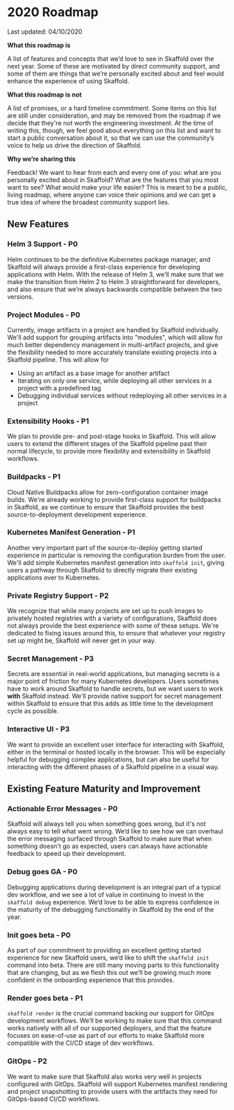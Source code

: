 # 2020 Roadmap
Last updated: 04/10/2020

**What this roadmap is**

A list of features and concepts that we’d love to see in Skaffold over the next year. Some of these are motivated by direct community support, and some of them are things that we’re personally excited about and feel would enhance the experience of using Skaffold.

**What this roadmap is not**

A list of promises, or a hard timeline commitment. Some items on this list are still under consideration, and may be removed from the roadmap if we decide that they're not worth the engineering investment. At the time of writing this, though, we feel good about everything on this list and want to start a public conversation about it, so that we can use the community’s voice to help us drive the direction of Skaffold.

**Why we’re sharing this**

Feedback! We want to hear from each and every one of you: what are you personally excited about in Skaffold? What are the features that you most want to see? What would make your life easier? This is meant to be a public, living roadmap, where anyone can voice their opinions and we can get a true idea of where the broadest community support lies.

## New Features

### Helm 3 Support - P0
Helm continues to be the definitive Kubernetes package manager, and Skaffold will always provide a first-class experience for developing applications with Helm. With the release of Helm 3, we’ll make sure that we make the transition from Helm 2 to Helm 3 straightforward for developers, and also ensure that we’re always backwards compatible between the two versions.

### Project Modules - P0
Currently, image artifacts in a project are handled by Skaffold individually. We'll add support for grouping artifacts into "modules", which will allow for much better dependency management in multi-artifact projects, and give the flexibility needed to more accurately translate existing projects into a Skaffold pipeline. This will allow for
* Using an artifact as a base image for another artifact
* Iterating on only one service, while deploying all other services in a project with a predefined tag
* Debugging individual services without redeploying all other services in a project

### Extensibility Hooks - P1
We plan to provide pre- and post-stage hooks in Skaffold. This will allow users to extend the different stages of the Skaffold pipeline past their normal lifecycle, to provide more flexibility and extensibility in Skaffold workflows.

### Buildpacks - P1
Cloud Native Buildpacks allow for zero-configuration container image builds. We're already working to provide first-class support for buildpacks in Skaffold, as we continue to ensure that Skaffold provides the best source-to-deployment development experience.

### Kubernetes Manifest Generation - P1
Another very important part of the source-to-deploy getting started experience in particular is removing the configuration burden from the user. We'll add simple Kubernetes manifest generation into `skaffold init`, giving users a pathway through Skaffold to directly migrate their existing applications over to Kubernetes.

### Private Registry Support - P2
We recognize that while many projects are set up to push images to privately hosted registries with a variety of configurations, Skaffold does not always provide the best experience with some of these setups. We're dedicated to fixing issues around this, to ensure that whatever your registry set up might be, Skaffold will never get in your way.

### Secret Management - P3
Secrets are essential in real-world applications, but managing secrets is a major point of friction for many Kubernetes developers. Users sometimes have to work around Skaffold to handle secrets, but we want users to work **with** Skaffold instead. We'll provide native support for secret management within Skaffold to ensure that this adds as little time to the development cycle as possible.

### Interactive UI - P3
We want to provide an excellent user interface for interacting with Skaffold, either in the terminal or hosted locally in the browser. This will be especially helpful for debugging complex applications, but can also be useful for interacting with the different phases of a Skaffold pipeline in a visual way.

## Existing Feature Maturity and Improvement

### Actionable Error Messages - P0
Skaffold will always tell you when something goes wrong, but it's not always easy to tell what went wrong. We’d like to see how we can overhaul the error messaging surfaced through Skaffold to make sure that when something doesn't go as expected, users can always have actionable feedback to speed up their development.

### Debug goes GA - P0
Debugging applications during development is an integral part of a typical dev workflow, and we see a lot of value in continuing to invest in the `skaffold debug` experience. We’d love to be able to express confidence in the maturity of the debugging functionality in Skaffold by the end of the year.

### Init goes beta - P0
As part of our commitment to providing an excellent getting started experience for new Skaffold users, we’d like to shift the `skaffold init` command into beta. There are still many moving parts to this functionality that are changing, but as we flesh this out we’ll be growing much more confident in the onboarding experience that this provides.

### Render goes beta - P1
`skaffold render` is the crucial command backing our support for GitOps development workflows. We’ll be working to make sure that this command works natively with all of our supported deployers, and that the feature focuses on ease-of-use as part of our efforts to make Skaffold more compatible with the CI/CD stage of dev workflows.

### GitOps - P2
We want to make sure that Skaffold also works very well in projects configured with GitOps. Skaffold will support Kubernetes manifest rendering and project snapshotting to provide users with the artifacts they need for GitOps-based CI/CD workflows.
